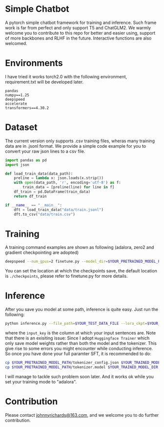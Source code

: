 # Simple Chatbot
A pytorch simple chatbot framework for training and inference. Such frame work is far from perfect and only support T5 and ChatGLM2. We warmly welcome you to contribute to this repo for better and easier using, support of more backbones and RLHF in the future. Interactive functions are also welcomed.

# Environments
I have tried it works torch2.0 with the following environment, requirement.txt will be developed later.
```
pandas
numpy==1.25
deepspeed
accelerate
transformers==4.30.2
```

# Dataset
The current version only supports .csv training files, wheras many training data are in .jsonl format. We provide a simple code example for you to convert your raw json lines to a csv file.
``` python
import pandas as pd
import json

def load_train_data(data_path):
    preline = lambda x: json.loads(x.strip())
    with open(data_path, 'r', encoding='utf-8') as f:
        train_data = [preline(line) for line in f]
    df_train = pd.DataFrame(train_data)
    return df_train

if __name__ == "__main__":
    dft = load_train_data("data/train.jsonl")
    dft.to_csv("data/train.csv")
```

# Training
A training command examples are shown as following (adalora, zero2 and gradient checkpointing are adopted)
``` Bash
deepspeed --num_gpus=2 finetune.py --model_dir=$YOUR_PRETRAINED_MODEL_PATH --fp16 --batch_size=2 --max_length=3900 --save_steps=1000 --epochs=2 --warmup_steps=200 --gradient_accumulation_steps=2 --lora=adalora -—gradient_checkpointing
```
You can set the location at which the checkpoints save, the default location is `./checkpoints`, please refer to finetune.py for more details.

# Inference
After you save you model at some path, inference is quite easy. Just run the following:
``` Bash
python inference.py --file_path=$YOUR_TEST_DATA_FILE --lora_ckpt=$YOUR_LORA_WEIGHT_SAVE_DIR --model_dir=$YOUR_BASE_OR_TRAINED_MODEL_DIR --max_new_tokens=256 --max_length=3900 --input_key=$YOUR_INPUT_SENTENCE_KEY --output_dir=result_2000.csv
```
where the `input_key` is the column at which your input sentences are. Note that there is an exisiting issue: Since I adopt `Huggingface Trainer` which only save model weights rather than both the model and the tokenizer. This give rise to some errors you might encounter while conducting inference. So once you have done your full paramter SFT, it is recommended to do:
``` Bash
cp $YOUR_PRETRAINED_MODEL_PATH/tokenizer_config.json $YOUR_TRAINED_MODEL_DIR
cp $YOUR_PRETRAINED_MODEL_PATH/tokenizer.model $YOUR_TRAINED_MODEL_DIR
```
I will manage to tackle such problem soon later. And it works ok while you set your training mode to "adalora".

# Contribution
Please contact johnnyrichards@163.com, and we welcome you to do further contribution.
